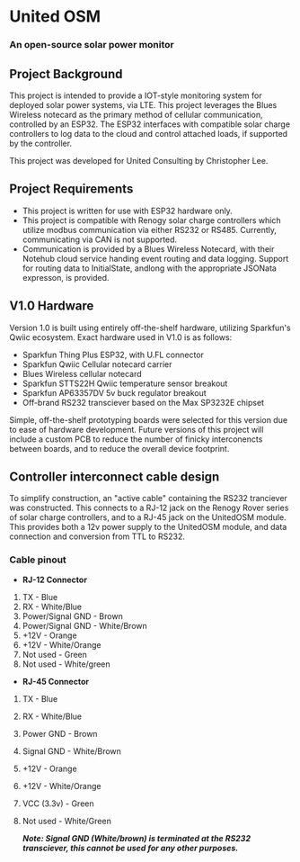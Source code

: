 # United OSM
### An open-source solar power monitor

## Project Background
This project is intended to provide a IOT-style monitoring system for deployed solar power systems, via LTE. This project leverages the Blues Wireless notecard as the primary method of cellular communication, controlled by an ESP32. The ESP32 interfaces with compatible solar charge controllers to log data to the cloud and control attached loads, if supported by the controller.

This project was developed for United Consulting by Christopher Lee. 

## Project Requirements
- This project is written for use with ESP32 hardware only.
- This project is compatible with Renogy solar charge controllers which utilize modbus communication via either RS232 or RS485. Currently, communicating via CAN is not supported.
- Communication is provided by a Blues Wireless Notecard, with their Notehub cloud service handing event routing and data logging. Support for routing data to InitialState, andlong with the appropriate JSONata expresson, is provided.

## V1.0 Hardware
Version 1.0 is built using entirely off-the-shelf hardware, utilizing Sparkfun's Qwiic ecosystem. Exact hardware used in V1.0 is as follows:
- Sparkfun Thing Plus ESP32, with U.FL connector
- Sparkfun Qwiic Cellular notecard carrier
- Blues Wireless cellular notecard
- Sparkfun STTS22H Qwiic temperature sensor breakout
- Sparkfun AP63357DV 5v buck regulator breakout
- Off-brand RS232 transciever based on the Max SP3232E chipset

Simple, off-the-shelf prototyping boards were selected for this version due to ease of hardware development. Future versions of this project will include a custom PCB to reduce the number of finicky interconencts between boards, and to reduce the overall device footprint.

## Controller interconnect cable design
To simplify construction, an "active cable" containing the RS232 tranciever was constructed. This connects to a RJ-12 jack on the Renogy Rover series of solar charge controllers, and to a RJ-45 jack on the UnitedOSM module. This provides both a 12v power supply to the UnitedOSM module, and data connection and conversion from TTL to RS232.

### Cable pinout
- **RJ-12 Connector**
1. TX - Blue
2. RX - White/Blue
3. Power/Signal GND - Brown
4. Power/Signal GND - White/Brown
5. +12V - Orange
6. +12V - White/Orange
7. Not used - Green
8. Not used - White/green 
- **RJ-45 Connector**
1. TX - Blue
2. RX - White/Blue
3. Power GND - Brown
4. Signal GND - White/Brown
5. +12V - Orange
6. +12V - White/Orange
7. VCC (3.3v) - Green
8. Not used - White/Green

    ***Note: Signal GND (White/brown) is terminated at the RS232 transciever, this cannot be used for any other purposes.***